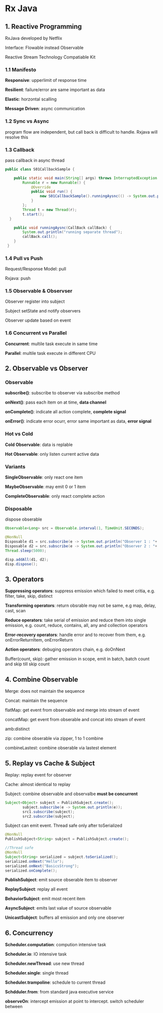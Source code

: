 # Rx Java



## 1. Reactive Programming

RxJava developed by Netflix

Interface: Flowable instead Observable

Reactive Stream Technology Compatiable Kit





### 1.1 Manifesto

**Responsive**: upperlimit of response time

**Resilient**: failure/error are same important as data

**Elastic**: horzontal scalling

**Message Driven**: async communication



### 1.2 Sync vs Async

program flow are independent, but call back is difficult to handle. Rxjava will resolve this



### 1.3 Callback

pass callback in async thread

```java
public class S01CallbackSample {

    public static void main(String[] args) throws InterruptedException {
        Runnable r = new Runnable() {
            @Override
            public void run() {
                new S01CallbackSample().runningAysnc(() -> System.out.println("call back here"));
            }
        };
        Thread t = new Thread(r);
        t.start();
  }

    public void runningAysnc(CallBack callBack) {
        System.out.println("running separate thread");
        callBack.call();
    }
 }   
```



### 1.4 Pull vs Push

Request/Response Model: pull

Rxjava: push



### 1.5 Observable & Observser

Observer register into subject

Subject setState and notify observers

Observer update based on event



### 1.6 Concurrent vs Parallel

**Concurrent**: multile task execute in same time

**Parallel**: multile task execute in different CPU





## 2. Observable vs Observer

### Observable

**subscribe()**: subscribe to observer via subscribe method

**onNext()**: pass each item on at time, **data channel**

**onComplete()**: indicate all action complete, **complete signal**

**onError()**: indicate error ocurr, error same important as data, **error signal** 



### Hot vs Cold

**Cold Observable**: data is replable

**Hot Observable**: only listen current active data



### Variants

**SingleObservable**: only react one item

**MaybeObservable**: may emit 0 or 1 item

**CompleteObservable**: only react complete action



### Disposable

dispose obserable

```java
Observable<Long> src = Observable.interval(1, TimeUnit.SECONDS);

@NonNull
Disposable d1 = src.subscribe(e -> System.out.println("Observer 1 : "+ e));
Disposable d2 = src.subscribe(e -> System.out.println("Observer 2 : "+ e));
Thread.sleep(5000);

disp.addAll(d1, d2);
disp.dispose();
```



## 3. Operators

**Suppressing operators**: suppress emission which failed to meet critia, e.g. filter, take, skip, distinct 

**Transforming operators**: return obsrable may  not be same, e.g map, delay, cast, scan

**Reduce operators**: take serial of emission and reduce them into single emission, e.g. count, reduce, contains, all, any and collection operators

**Error-recovery operators**: handle error and to recover from them, e.g. onErrorReturnItem, onErrorReturn

**Action operators**: debuging operators chain, e.g. doOnNext



Buffer(count, skip): gather emission in scope, emit in batch, batch count and skip till skip count



## 4. Combine Observable

Merge: does not maintain the sequence

Concat: maintain the sequence



flatMap: get event from observable and merge into stream of event

concatMap: get event from obserable and concat into stream of event



amb:distinct



zip: combine obserable via zipper, 1 to 1 combine

combineLastest: combine obserable via lastest element





## 5. Replay vs Cache & Subject

Replay: replay event for observer

Cache: almost identical to replay



Subject: combine observable and observalbe **must be concurrent**

```java
Subject<Object> subject = PublishSubject.create();
		subject.subscribe(e -> System.out.println(e));
		src1.subscribe(subject);
		src2.subscribe(subject);
```

Subject can emit event. Thread safe only after toSerialized

```java
@NonNull
PublishSubject<String> subject = PublishSubject.create();

//Thread safe
@NonNull
Subject<String> serialized = subject.toSerialized();
serialized.onNext("Hello");
serialized.onNext("BasicsStrong");
serialized.onComplete();
```



**PublishSubject**: emit source obserable item to observer

**ReplaySubject**: replay all event

**BehaviorSubject**: emit most recent item

**AsyncSubject**: emits last value of source observable

**UnicastSubject**: buffers all emission and only one observer



## 6. Concurrency

**Scheduler.computation**: compution intensive task

**Scheduler.io**: IO intensive task

**Scheduler.newThread**: use new thread

**Scheduler.single**: single thread

**Scheduler.trampoline**: schedule to current thread

**Schdduler.from**: from standard java executive service



**observeOn**: intercept emission at point to intercept. switch scheduler between
